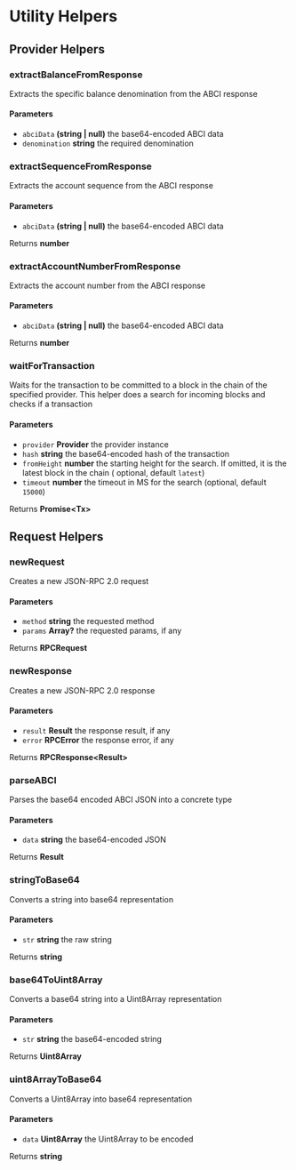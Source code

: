 # Utility Helpers

## Provider Helpers

### extractBalanceFromResponse

Extracts the specific balance denomination from the ABCI response

#### Parameters

* `abciData` **(string | null)** the base64-encoded ABCI data
* `denomination` **string** the required denomination

### extractSequenceFromResponse

Extracts the account sequence from the ABCI response

#### Parameters

* `abciData` **(string | null)** the base64-encoded ABCI data

Returns **number**

### extractAccountNumberFromResponse

Extracts the account number from the ABCI response

#### Parameters

* `abciData` **(string | null)** the base64-encoded ABCI data

Returns **number**

### waitForTransaction

Waits for the transaction to be committed to a block in the chain
of the specified provider. This helper does a search for incoming blocks
and checks if a transaction

#### Parameters

* `provider` **Provider** the provider instance
* `hash` **string** the base64-encoded hash of the transaction
* `fromHeight` **number** the starting height for the search. If omitted, it is the latest block in the chain (
  optional, default `latest`)
* `timeout` **number** the timeout in MS for the search (optional, default `15000`)

Returns **Promise\<Tx>**

## Request Helpers

### newRequest

Creates a new JSON-RPC 2.0 request

#### Parameters

* `method` **string** the requested method
* `params` **Array<string>?** the requested params, if any

Returns **RPCRequest**

### newResponse

Creates a new JSON-RPC 2.0 response

#### Parameters

* `result` **Result** the response result, if any
* `error` **RPCError** the response error, if any

Returns **RPCResponse\<Result>**

### parseABCI

Parses the base64 encoded ABCI JSON into a concrete type

#### Parameters

* `data` **string** the base64-encoded JSON

Returns **Result**

### stringToBase64

Converts a string into base64 representation

#### Parameters

* `str` **string** the raw string

Returns **string**

### base64ToUint8Array

Converts a base64 string into a Uint8Array representation

#### Parameters

* `str` **string** the base64-encoded string

Returns **Uint8Array**

### uint8ArrayToBase64

Converts a Uint8Array into base64 representation

#### Parameters

* `data` **Uint8Array** the Uint8Array to be encoded

Returns **string**